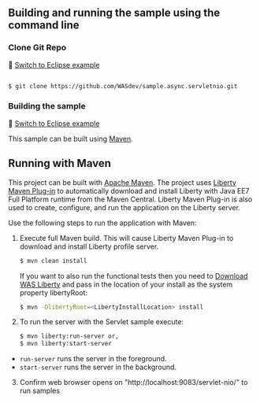 ## Building and running the sample using the command line

### Clone Git Repo
:pushpin: [Switch to Eclipse example](/docs/Using-WDT.md/#clone-git-repo)

```bash

$ git clone https://github.com/WASdev/sample.async.servletnio.git

```

### Building the sample
:pushpin: [Switch to Eclipse example](/docs/Using-WDT.md/#building-the-sample-in-eclipse)

This sample can be built using [Maven](#apache-maven-commands).

## Running with Maven

This project can be built with [Apache Maven](http://maven.apache.org/). The project uses [Liberty Maven Plug-in][] to automatically download and install Liberty with Java EE7 Full Platform runtime from the Maven Central. Liberty Maven Plug-in is also used to create, configure, and run the application on the Liberty server. 

Use the following steps to run the application with Maven:

1. Execute full Maven build. This will cause Liberty Maven Plug-in to download and install Liberty profile server.
    ```bash
    $ mvn clean install
    ```
    
    If you want to also run the functional tests then you need to [Download WAS Liberty](/docs/Downloading-WAS-Liberty.md) and pass in the location of your install as the system property libertyRoot:

    ```bash
    $ mvn -DlibertyRoot=<LibertyInstallLocation> install
    ```

2. To run the server with the Servlet sample execute:
    ```bash
    $ mvn liberty:run-server or,
    $ mvn liberty:start-server
    ```

* `run-server` runs the server in the foreground.
* `start-server` runs the server in the background. 

3. Confirm web browser opens on "http://localhost:9083/servlet-nio/" to run samples

[Liberty Maven Plug-in]: https://github.com/WASdev/ci.maven

